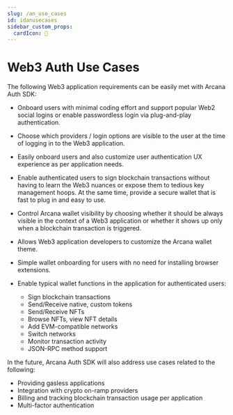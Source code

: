 ```yaml
---
slug: /an_use_cases
id: idanusecases
sidebar_custom_props:
  cardIcon: 📝
---
```


#  Web3 Auth Use Cases

The following Web3 application requirements can be easily met with Arcana Auth SDK:

* Onboard users with minimal coding effort and support popular Web2 social logins or enable passwordless login via plug-and-play authentication.

* Choose which providers / login options are visible to the user at the time of logging in to the Web3 application.

* Easily onboard users and also customize user authentication UX experience as per application needs.

* Enable authenticated users to sign blockchain transactions without having to learn the Web3 nuances or expose them to tedious key management hoops. At the same time, provide a secure wallet that is fast to plug in and easy to use.

* Control Arcana wallet visibility by choosing whether it should be always visible in the context of a Web3 application or whether it shows up only when a blockchain transaction is triggered.

* Allows Web3 application developers to customize the Arcana wallet theme.

* Simple wallet onboarding for users with no need for installing browser extensions.

* Enable typical wallet functions in the application for authenticated users:
    - Sign blockchain transactions
    - Send/Receive native, custom tokens
    - Send/Receive NFTs
    - Browse NFTs, view NFT details
    - Add EVM-compatible networks
    - Switch networks
    - Monitor transaction activity
    - JSON-RPC method support

In the future, Arcana Auth SDK will also address use cases related to the following:

* Providing gasless applications
* Integration with crypto on-ramp providers
* Billing and tracking blockchain transaction usage per application
* Multi-factor authentication
